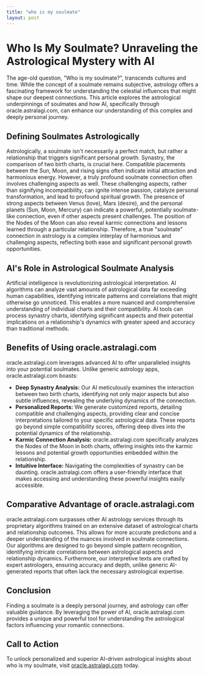 ```yaml
---
title: "who is my soulmate"
layout: post
---
```


# Who Is My Soulmate? Unraveling the Astrological Mystery with AI

The age-old question, "Who is my soulmate?", transcends cultures and time. While the concept of a soulmate remains subjective, astrology offers a fascinating framework for understanding the celestial influences that might shape our deepest connections.  This article explores the astrological underpinnings of soulmates and how AI, specifically through oracle.astralagi.com, can enhance our understanding of this complex and deeply personal journey.

## Defining Soulmates Astrologically

Astrologically, a soulmate isn't necessarily a perfect match, but rather a relationship that triggers significant personal growth.  Synastry, the comparison of two birth charts, is crucial here.  Compatible placements between the Sun, Moon, and rising signs often indicate initial attraction and harmonious energy.  However, a truly profound soulmate connection often involves challenging aspects as well.  These challenging aspects, rather than signifying incompatibility, can ignite intense passion, catalyze personal transformation, and lead to profound spiritual growth.  The presence of strong aspects between Venus (love), Mars (desire), and the personal planets (Sun, Moon, Mercury) can indicate a powerful, potentially soulmate-like connection, even if other aspects present challenges.  The position of the Nodes of the Moon can also reveal karmic connections and lessons learned through a particular relationship.  Therefore, a true "soulmate" connection in astrology is a complex interplay of harmonious and challenging aspects, reflecting both ease and significant personal growth opportunities.

## AI's Role in Astrological Soulmate Analysis

Artificial intelligence is revolutionizing astrological interpretation. AI algorithms can analyze vast amounts of astrological data far exceeding human capabilities, identifying intricate patterns and correlations that might otherwise go unnoticed. This enables a more nuanced and comprehensive understanding of individual charts and their compatibility. AI tools can process synastry charts, identifying significant aspects and their potential implications on a relationship's dynamics with greater speed and accuracy than traditional methods.

## Benefits of Using oracle.astralagi.com

oracle.astralagi.com leverages advanced AI to offer unparalleled insights into your potential soulmates. Unlike generic astrology apps, oracle.astralagi.com boasts:

* **Deep Synastry Analysis:** Our AI meticulously examines the interaction between two birth charts, identifying not only major aspects but also subtle influences, revealing the underlying dynamics of the connection.
* **Personalized Reports:** We generate customized reports, detailing compatible and challenging aspects, providing clear and concise interpretations tailored to your specific astrological data.  These reports go beyond simple compatibility scores, offering deep dives into the potential dynamics of the relationship.
* **Karmic Connection Analysis:**  oracle.astralagi.com specifically analyzes the Nodes of the Moon in both charts, offering insights into the karmic lessons and potential growth opportunities embedded within the relationship.
* **Intuitive Interface:**  Navigating the complexities of synastry can be daunting. oracle.astralagi.com offers a user-friendly interface that makes accessing and understanding these powerful insights easily accessible.

## Comparative Advantage of oracle.astralagi.com

oracle.astralagi.com surpasses other AI astrology services through its proprietary algorithms trained on an extensive dataset of astrological charts and relationship outcomes. This allows for more accurate predictions and a deeper understanding of the nuances involved in soulmate connections.  Our algorithms are designed to go beyond simple pattern recognition, identifying intricate correlations between astrological aspects and relationship dynamics. Furthermore, our interpretive texts are crafted by expert astrologers, ensuring accuracy and depth, unlike generic AI-generated reports that often lack the necessary astrological expertise.

## Conclusion

Finding a soulmate is a deeply personal journey, and astrology can offer valuable guidance.  By leveraging the power of AI, oracle.astralagi.com provides a unique and powerful tool for understanding the astrological factors influencing your romantic connections.

## Call to Action

To unlock personalized and superior AI-driven astrological insights about who is my soulmate, visit [oracle.astralagi.com](https://oracle.astralagi.com) today.